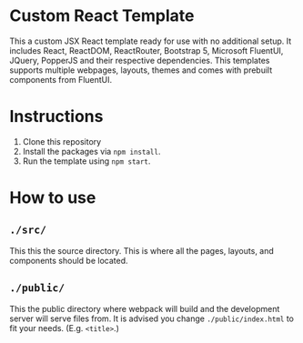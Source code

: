 # Custom React Template
This a custom JSX React template ready for use with no additional setup. It includes React, ReactDOM, ReactRouter, Bootstrap 5, Microsoft FluentUI, JQuery, PopperJS and their respective dependencies. This templates supports multiple webpages, layouts, themes and comes with prebuilt components from FluentUI.

# Instructions
1. Clone this repository
2. Install the packages via `npm install`.
3. Run the template using `npm start`.

# How to use
## `./src/`
This this the source directory. This is where all the pages, layouts, and components should be located.
## `./public/`
This the public directory where webpack will build and the development server will serve files from. It is advised you change `./public/index.html` to fit your needs. (E.g. `<title>`.)
